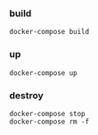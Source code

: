 ### build

```
docker-compose build
```

### up

```
docker-compose up
```

### destroy

```
docker-compose stop
docker-compose rm -f
```